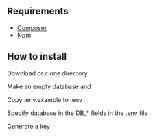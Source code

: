 ## Requirements

- [Composer](https://getcomposer.org/download/)
- [Npm](https://www.npmjs.com/get-npm)

## How to install

Download or clone directory

Make an empty database and

Copy .env.example to .env

Specify database in the DB_* fields in the .env file

Generate a key